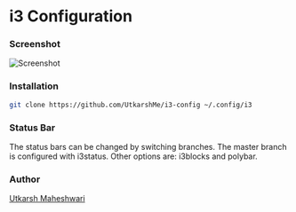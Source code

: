 # i3 Configuration

### Screenshot
![Screenshot](https://gist.githubusercontent.com/UtkarshMe/fa799476f8506e14e0b4df12e51abd8c/raw/494fa582989377256aef6632f26af83921844e08/screenshot.jpg "Screenshot")

### Installation
```bash
git clone https://github.com/UtkarshMe/i3-config ~/.config/i3
```

### Status Bar
The status bars can be changed by switching branches. The master branch is
configured with i3status. Other options are: i3blocks and polybar.

### Author
[Utkarsh Maheshwari](https://github.com/UtkarshMe)
